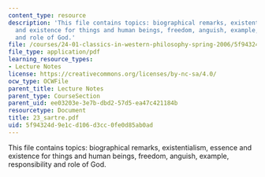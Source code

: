 ```yaml
---
content_type: resource
description: 'This file contains topics: biographical remarks, existentialism, essence
  and existence for things and human beings, freedom, anguish, example, responsibility
  and role of God.'
file: /courses/24-01-classics-in-western-philosophy-spring-2006/5f94324d9e1cd106d3cc0fe0d85ab0ad_23_sartre.pdf
file_type: application/pdf
learning_resource_types:
- Lecture Notes
license: https://creativecommons.org/licenses/by-nc-sa/4.0/
ocw_type: OCWFile
parent_title: Lecture Notes
parent_type: CourseSection
parent_uid: ee03203e-3e7b-dbd2-57d5-ea47c421184b
resourcetype: Document
title: 23_sartre.pdf
uid: 5f94324d-9e1c-d106-d3cc-0fe0d85ab0ad
---
```

This file contains topics: biographical remarks, existentialism, essence and existence for things and human beings, freedom, anguish, example, responsibility and role of God.